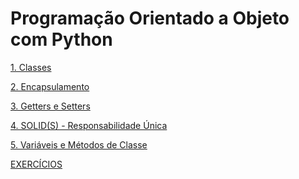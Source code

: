 # Programação Orientado a Objeto com Python

<a href="https://github.com/MuriloOliveira99/poo-python/blob/main/1_classes.ipynb" target="_blank">1. Classes</a>

<a href="https://github.com/MuriloOliveira99/poo-python/blob/main/2_encapsulamento.ipynb" target="_blank">2. Encapsulamento</a>

<a href="https://github.com/MuriloOliveira99/poo-python/blob/main/3_getters_setters.ipynb" target="_blank">3. Getters e Setters</a>

<a href="https://github.com/MuriloOliveira99/poo-python/blob/main/4_SOLIDS.ipynb" target="_blank">4. SOLID(S) - Responsabilidade Única</a>

<a href="https://github.com/MuriloOliveira99/poo-python/blob/main/5_variaveis_metodos_de_classe.ipynb" target="_blank">5. Variáveis e Métodos de Classe </a>

<a href="https://github.com/MuriloOliveira99/poo-python/blob/main/exercicios_classes.ipynb" target="_blank">EXERCÍCIOS</a>





